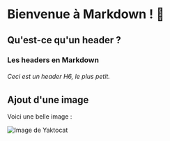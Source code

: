 # Bienvenue à Markdown ! 👋

## Qu'est-ce qu'un header ?

### Les headers en Markdown

###### Ceci est un header H6, le plus petit.

## Ajout d'une image

Voici une belle image :

![Image de Yaktocat](https://octodex.github.com/images/yaktocat.png)
